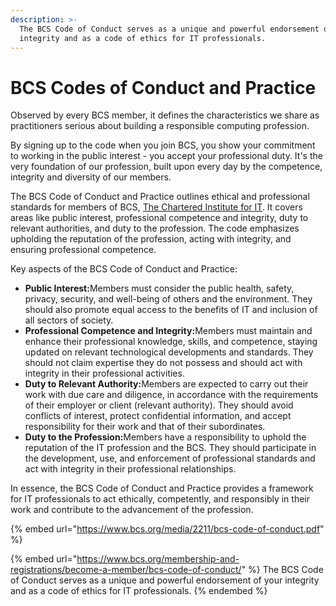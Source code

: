 ```yaml
---
description: >-
  The BCS Code of Conduct serves as a unique and powerful endorsement of your
  integrity and as a code of ethics for IT professionals.
---
```


# BCS Codes of Conduct and Practice

Observed by every BCS member, it defines the characteristics we share as practitioners serious about building a responsible computing profession.

By signing up to the code when you join BCS, you show your commitment to working in the public interest - you accept your professional duty. It's the very foundation of our profession, built upon every day by the competence, integrity and diversity of our members.

The BCS Code of Conduct and Practice outlines ethical and professional standards for members of BCS, [The Chartered Institute for IT](https://www.bcs.org/membership-and-registrations/become-a-member/bcs-code-of-conduct/). It covers areas like public interest, professional competence and integrity, duty to relevant authorities, and duty to the profession. The code emphasizes upholding the reputation of the profession, acting with integrity, and ensuring professional competence.

Key aspects of the BCS Code of Conduct and Practice:

* **Public Interest:**&#x4D;embers must consider the public health, safety, privacy, security, and well-being of others and the environment. They should also promote equal access to the benefits of IT and inclusion of all sectors of society.&#x20;
* **Professional Competence and Integrity:**&#x4D;embers must maintain and enhance their professional knowledge, skills, and competence, staying updated on relevant technological developments and standards. They should not claim expertise they do not possess and should act with integrity in their professional activities.&#x20;
* **Duty to Relevant Authority:**&#x4D;embers are expected to carry out their work with due care and diligence, in accordance with the requirements of their employer or client (relevant authority). They should avoid conflicts of interest, protect confidential information, and accept responsibility for their work and that of their subordinates.&#x20;
* **Duty to the Profession:**&#x4D;embers have a responsibility to uphold the reputation of the IT profession and the BCS. They should participate in the development, use, and enforcement of professional standards and act with integrity in their professional relationships.&#x20;

In essence, the BCS Code of Conduct and Practice provides a framework for IT professionals to act ethically, competently, and responsibly in their work and contribute to the advancement of the profession.&#x20;

{% embed url="https://www.bcs.org/media/2211/bcs-code-of-conduct.pdf" %}

{% embed url="https://www.bcs.org/membership-and-registrations/become-a-member/bcs-code-of-conduct/" %}
The BCS Code of Conduct serves as a unique and powerful endorsement of your integrity and as a code of ethics for IT professionals.
{% endembed %}
